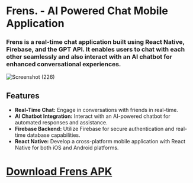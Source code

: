 # Frens. - AI Powered Chat Mobile Application

### Frens is a real-time chat application built using React Native, Firebase, and the GPT API. It enables users to chat with each other seamlessly and also interact with an AI chatbot for enhanced conversational experiences.

![Screenshot (226)](https://github.com/AnkitNayak-eth/Frens.-AI-Powered-Chat-Mobile-Application/assets/52006128/2ed0510e-7759-44ef-af12-ee3485faee4b)

## Features
- **Real-Time Chat:** Engage in conversations with friends in real-time.
- **AI Chatbot Integration:** Interact with an AI-powered chatbot for automated responses and assistance.
- **Firebase Backend:** Utilize Firebase for secure authentication and real-time database capabilities.
- **React Native:** Develop a cross-platform mobile application with React Native for both iOS and Android platforms.

# [Download Frens APK](https://github.com/AnkitNayak-eth/Frens.-AI-Powered-Chat-Mobile-Application/releases/tag/v1.0.1)
